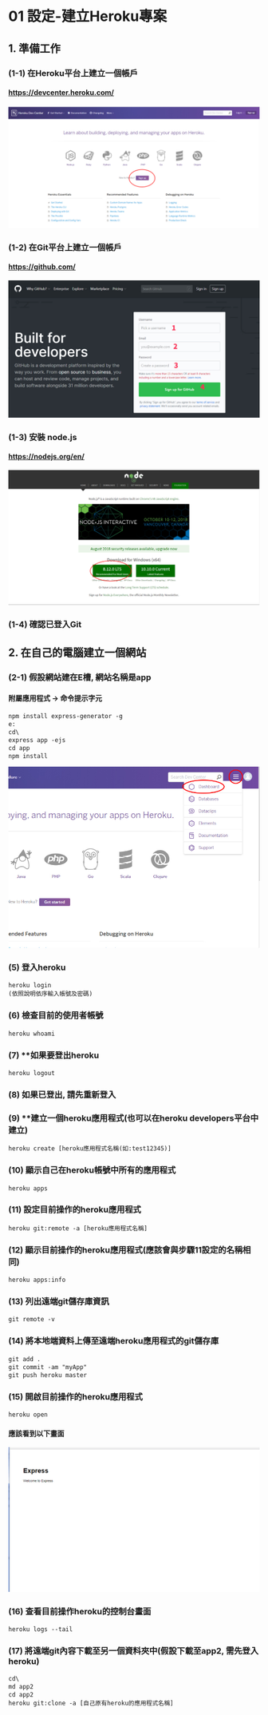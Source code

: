 # 01 設定-建立Heroku專案

## 1. 準備工作

### (1-1) 在Heroku平台上建立一個帳戶

#### https://devcenter.heroku.com/
![GitHub Logo](/imgs/1-1.jpg)


### (1-2) 在Git平台上建立一個帳戶

#### https://github.com/
![GitHub Logo](/imgs/1-2.jpg)


### (1-3) 安裝 node.js

#### https://nodejs.org/en/
![GitHub Logo](/imgs/1-3.jpg)

### (1-4) 確認已登入Git


## 2. 在自己的電腦建立一個網站

### (2-1) 假設網站建在E槽, 網站名稱是app

#### 附屬應用程式 -> 命令提示字元
```
npm install express-generator -g
e:
cd\
express app -ejs
cd app
npm install
```

![GitHub Logo](/imgs/2-1.jpg)




### (5) 登入heroku
```
heroku login
(依照說明依序輸入帳號及密碼)
```


### (6) 檢查目前的使用者帳號
```
heroku whoami
```


### (7) **如果要登出heroku
```
heroku logout
```


### (8) 如果已登出, 請先重新登入


### (9) **建立一個heroku應用程式(也可以在heroku developers平台中建立)
```
heroku create [heroku應用程式名稱(如:test12345)]
```


### (10) 顯示自己在heroku帳號中所有的應用程式
```
heroku apps
```


### (11) 設定目前操作的heroku應用程式
```
heroku git:remote -a [heroku應用程式名稱]
```


### (12) 顯示目前操作的heroku應用程式(應該會與步驟11設定的名稱相同)
```
heroku apps:info
```


### (13) 列出遠端git儲存庫資訊
```
git remote -v
```


### (14) 將本地端資料上傳至遠端heroku應用程式的git儲存庫
```
git add .
git commit -am "myApp"
git push heroku master
```


### (15) 開啟目前操作的heroku應用程式
```
heroku open
```


#### 應該看到以下畫面
![GitHub Logo](/imgs/1-4.jpg)


### (16) 查看目前操作heroku的控制台畫面
```
heroku logs --tail
```


### (17) 將遠端git內容下載至另一個資料夾中(假設下載至app2, 需先登入heroku)
```
cd\
md app2
cd app2
heroku git:clone -a [自己原有heroku的應用程式名稱]
```
